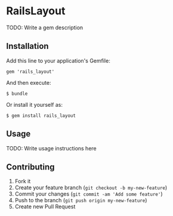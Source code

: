 # RailsLayout

TODO: Write a gem description

## Installation

Add this line to your application's Gemfile:

    gem 'rails_layout'

And then execute:

    $ bundle

Or install it yourself as:

    $ gem install rails_layout

## Usage

TODO: Write usage instructions here

## Contributing

1. Fork it
2. Create your feature branch (`git checkout -b my-new-feature`)
3. Commit your changes (`git commit -am 'Add some feature'`)
4. Push to the branch (`git push origin my-new-feature`)
5. Create new Pull Request
